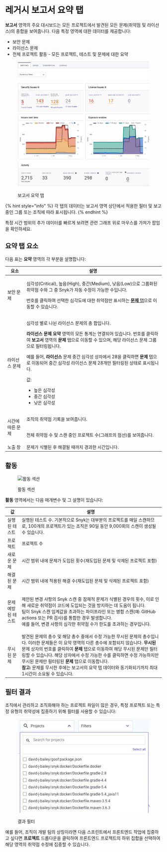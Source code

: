 # 레거시 보고서 요약 탭

**보고서** 영역의 주요 대시보드는 모든 프로젝트에서 발견된 모든 문제(취약점 및 라이선스)의 종합을 보여줍니다. 다음 특정 영역에 대한 데이터를 제공합니다:

- 보안 문제
- 라이선스 문제
- 전체 프로젝트 활동 - 모든 프로젝트, 테스트 및 문제에 대한 요약

<figure><img src="../../../.gitbook/assets/Screenshot 2022-08-11 at 09.42.46.png" alt="보고서 요약 탭"><figcaption><p>보고서 요약 탭</p></figcaption></figure>

{% hint style="info" %}
각 탭의 데이터는 보고서 영역 상단에서 적용한 필터 및 보고 중인 그룹 또는 조직에 따라 표시됩니다.
{% endhint %}

특정 시간 범위의 추가 데이터를 빠르게 보려면 관련 그래프 위로 마우스를 가져가 팝업을 확인하세요.

## **요약 탭 요소**

다음 표는 **요약** 영역의 각 부분을 설명합니다:

| **요소**          | **설명**                                                                                                                                                                                                                                                                                                                                                                                                                                                                                                                                          |
| ---------------- | --------------------------------------------------------------------------------------------------------------------------------------------------------------------------------------------------------------------------------------------------------------------------------------------------------------------------------------------------------------------------------------------------------------------------------------------------------------------------------------------------------------------------------------------------- |
| 보안 문제       | <p>심각성(Critical), 높음(High), 중간(Medium), 낮음(Low)으로 그룹화된 취약점 수와 그 중 Snyk가 자동 수정이 가능한 수입니다.</p><p>번호를 클릭하여 선택한 심각도에 대한 취약점만 표시하는 <a href="legacy-reports-issues-tab.md"><strong>문제</strong> 탭</a>으로 이동할 수 있습니다.</p>                                                                                                                                                                                                                                              |
| 라이선스 문제    | <p>심각성 별로 나뉜 라이선스 문제의 총 합입니다.</p><p><strong>라이선스 문제 요약</strong> 영역의 모든 통계는 연결되어 있습니다. 번호를 클릭하여 <strong>보고서</strong> 영역의 <strong>문제</strong> 탭으로 이동할 수 있으며, 해당 라이선스 문제 그룹으로 필터링됩니다.</p><p>예를 들어, <strong>라이선스</strong> 문제 중간 심각성 상자에서 28을 클릭하면 <strong>문제</strong> 탭으로 이동되어 중간 심각성 라이선스 문제 28개만 필터링된 상태로 표시됩니다.</p><p>값:</p><ul><li>높은 심각성</li><li>중간 심각성</li><li>낮은 심각성</li></ul> |
| 시간에 따른 문제 | <p>조직의 취약점 기록을 보여줍니다.</p><p><br>전체 취약점 수 및 스캔 중인 프로젝트 수(그래프의 점선)를 보여줍니다.</p>                                                                                                                                                                                                                                                                                                                                                                                                                             |
| 노출 창         | 문제가 식별된 후 해결될 때까지 경과한 시간입니다.                                                                                                                                                                                                                                                                                                                                                                                                                                                                                                      |

## 활동

<figure><img src="../../../.gitbook/assets/image (173) (1) (1) (1) (1) (1) (1) (1) (1) (1) (1) (1) (2) (2).png" alt="활동 섹션"><figcaption><p>활동 섹션</p></figcaption></figure>

**활동** 영역에서는 다음 매개변수 및 그 설명이 있습니다:

| **값**                | **설명**                                                                                                                                                                                                                                                                                                                                                                                                                                                                                                                                                             |
| ------------------- | -------------------------------------------------------------------------------------------------------------------------------------------------------------------------------------------------------------------------------------------------------------------------------------------------------------------------------------------------------------------------------------------------------------------------------------------------------------------------------------------------------------------------------------------------------------------------------------------------------------------------------------- |
| 실행된 테스트         | 실행된 테스트 수. 기본적으로 Snyk는 대부분의 프로젝트를 매일 스캔하므로, 100개의 프로젝트가 있는 조직은 90일 동안 9,000회의 스캔이 생성될 수 있습니다.                                                                                                                                                                                                                                                                                                                                                                                                                                                                                 |
| 프로젝트             | 프로젝트 수                                                                                                                                                                                                                                                                                                                                                                                                                                                                                                                                                                                                                           |
| 새로운 문제           | 시간 범위 내에 문제가 도입된 횟수(재도입된 문제 및 삭제된 프로젝트 포함)                                                                                                                                                                                                                                                                                                                                                                                                                                                                                                                                                                |
| 해결된 문제           | 시간 범위 내에 적용된 해결 수(재도입된 문제 및 삭제된 프로젝트 포함)                                                                                                                                                                                                                                                                                                                                                                                                                                                                                                                                                                   |
| 문제 예방된 테스트      | <p>제안된 변경 사항의 Snyk 스캔 중 잠재적 문제가 식별된 경우의 횟수, 이로 인해 새로운 취약점이 코드에 도입되는 것을 방지하는 데 도움이 됩니다.<br>팀이 Snyk 스캔 임계값을 초과하는 파이프라인 또는 병합 스캔(예: GitHub actions 또는 PR 검사)를 통합한 경우 발생합니다.<br>예를 들어, 변경 사항의 심각한 취약점 수가 한도를 초과하는 경우입니다.</p>                                                                                                                                                                                                                    |
| 무시된 문제           | 발견된 문제의 총수 및 해당 총수 중에서 수정 가능한 무시된 문제의 총수입니다. 이러한 문제들은 이 요약 영역의 다른 총수에 포함되지 않습니다. <strong>무시된</strong> 문제 상자의 번호를 클릭하여 <strong>문제</strong> 탭으로 이동하여 해당 무시된 문제만 필터링할 수 있습니다. 해당 상자에서 수정 가능한 수를 클릭하면 수정 가능하지만 무시된 문제만 필터링된 <strong>문제</strong> 탭으로 이동합니다.<br><strong>참고:</strong> 문제를 무시한 후에는 보고서의 요약 탭 데이터와 동기화되기까지 최대 1시간이 소요될 수 있습니다. |

## **필터 결과**

조직에서 관리하고 조직화해야 하는 프로젝트 파일이 많은 경우, 특정 프로젝트 또는 특정 유형의 취약성에 집중하기 위해 필터를 사용할 수 있습니다:

<figure><img src="../../../.gitbook/assets/image (223) (1) (1) (1) (1).png" alt="결과 필터"><figcaption><p>결과 필터</p></figcaption></figure>

예를 들어, 조직이 개발 팀의 상징이라면 다음 스프린트에서 프론트엔드 작업에 집중하고 싶다면 **프로젝트** 드롭다운을 클릭하여 프론트엔드 프로젝트의 하위 집합을 선택하여 해당 영역의 취약점 수정에 집중할 수 있습니다.